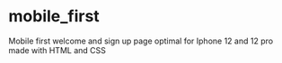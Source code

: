 # mobile_first
Mobile first welcome and sign up page optimal for Iphone 12 and 12 pro 
made with HTML and CSS
